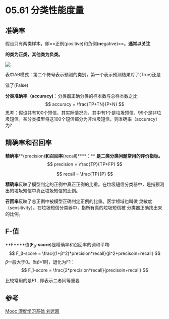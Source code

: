# 05.61 分类性能度量



## 准确率

假设只有两类样本，即==正例(positive)和负例(**n**egative)==。**通常以关注** 

**的类为正类，其他类为负类。**

![](https://wx3.sinaimg.cn/mw690/7faef7f4gy1gcq9w1yuyzj20eb03mdg6.jpg)

表中AB模式：第二个符号表示预测的类别，第一个表示预测结果对了(True)还是 

错了(False)

**分类准确率（accuracy)**：分类器正确分类的样本数与总样本数之比:
$$
accuracy = \frac{TP+TN}{P+N}
$$
思考：假设共有100个短信，其实际情况为，其中有1个是垃圾短信，99个是非垃圾短信。某分类模型将这100个短信都分为非垃圾短信，则准确率（accuracy）为?

## 精确率和召回率

**精确率****(precision)****和召回率****(recall)****：** **是二类分类问题常用的评价指标。**
$$
precision = \frac{TP}{TP+FP}    
$$

$$
 recall = \frac{TP}{P}
$$



**精确率**反映了模型判定的正例中真正正例的比重。在垃圾短信分类器中，是指预测出的垃圾短信中真正垃圾短信的比例。

**召回率**反映了总正例中被模型正确判定正例的比重。医学领域也叫做 灵敏度（sensitivity）。在垃圾短信分类器中，指所有真的垃圾短信被 分类器正确找出来的比例。

## F-值

**F****值(**F<sub>β</sub>-score**)是精确率和召回率的调和平均:
$$
F_β-score = \frac{(1+β^2)*precision*recall}{β^2*precisoin+recall}
$$
𝛽一般大于0。当𝛽=1时，退化为F1：
$$
F_1-score = \frac{2*precision*recall}{precisoin+recall}
$$


比较常用的是*F*1 ,  即表示二者同等重要

## 参考

[Mooc 深度学习基础 刘远超](https://www.icourse163.org/learn/HIT-1206320802?tid=1450221457#/learn/content?type=detail&id=1214431001&sm=1)